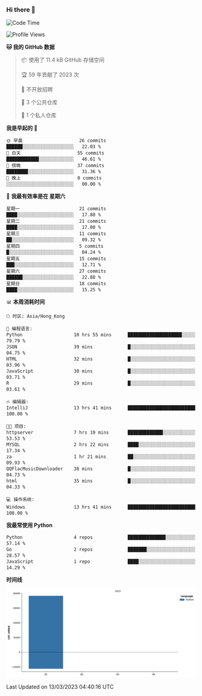 ### Hi there 👋

<!--
**Mrzqd/Mrzqd** is a ✨ _special_ ✨ repository because its `README.md` (this file) appears on your GitHub profile.

Here are some ideas to get you started:

- 🔭 I’m currently working on ...
- 🌱 I’m currently learning ...
- 👯 I’m looking to collaborate on ...
- 🤔 I’m looking for help with ...
- 💬 Ask me about ...
- 📫 How to reach me: ...
- 😄 Pronouns: ...
- ⚡ Fun fact: ...
-->
<!--START_SECTION:waka-->
![Code Time](http://img.shields.io/badge/Code%20Time-55%20hrs%2035%20mins-blue)

![Profile Views](http://img.shields.io/badge/%E4%B8%AA%E4%BA%BA%E8%B5%84%E6%96%99%E8%A7%82%E7%9C%8B%E6%AC%A1%E6%95%B0-9-blue)

**🐱 我的 GitHub 数据** 

> 📦  使用了 11.4 kB GitHub 存储空间 
 > 
> 🏆 59 年贡献了 2023 次
 > 
> 🚫 不开放招聘
 > 
> 📜 3 个公共仓库 
 > 
> 🔑 1 个私人仓库 
 > 
**我是早起的 🐤** 

```text
🌞 早晨                     26 commits          ██████░░░░░░░░░░░░░░░░░░░   22.03 % 
🌆 白天                     55 commits          ████████████░░░░░░░░░░░░░   46.61 % 
🌃 傍晚                     37 commits          ████████░░░░░░░░░░░░░░░░░   31.36 % 
🌙 晚上                     0 commits           ░░░░░░░░░░░░░░░░░░░░░░░░░   00.00 % 
```
📅 **我最有效率是在 星期六** 

```text
星期一                      21 commits          ████░░░░░░░░░░░░░░░░░░░░░   17.80 % 
星期二                      21 commits          ████░░░░░░░░░░░░░░░░░░░░░   17.80 % 
星期三                      11 commits          ██░░░░░░░░░░░░░░░░░░░░░░░   09.32 % 
星期四                      5 commits           █░░░░░░░░░░░░░░░░░░░░░░░░   04.24 % 
星期五                      15 commits          ███░░░░░░░░░░░░░░░░░░░░░░   12.71 % 
星期六                      27 commits          ██████░░░░░░░░░░░░░░░░░░░   22.88 % 
星期日                      18 commits          ████░░░░░░░░░░░░░░░░░░░░░   15.25 % 
```


📊 **本周消耗时间** 

```text
🕑︎ 时区: Asia/Hong_Kong

💬 编程语言: 
Python                   10 hrs 55 mins      ████████████████████░░░░░   79.79 % 
JSON                     39 mins             █░░░░░░░░░░░░░░░░░░░░░░░░   04.75 % 
HTML                     32 mins             █░░░░░░░░░░░░░░░░░░░░░░░░   03.96 % 
JavaScript               30 mins             █░░░░░░░░░░░░░░░░░░░░░░░░   03.71 % 
R                        29 mins             █░░░░░░░░░░░░░░░░░░░░░░░░   03.61 % 

🔥 编辑器: 
IntelliJ                 13 hrs 41 mins      █████████████████████████   100.00 % 

🐱‍💻 项目: 
httpserver               7 hrs 19 mins       █████████████░░░░░░░░░░░░   53.53 % 
MYSQL                    2 hrs 22 mins       ████░░░░░░░░░░░░░░░░░░░░░   17.34 % 
za                       1 hr 21 mins        ██░░░░░░░░░░░░░░░░░░░░░░░   09.93 % 
QQFlacMusicDownloader    38 mins             █░░░░░░░░░░░░░░░░░░░░░░░░   04.73 % 
html                     35 mins             █░░░░░░░░░░░░░░░░░░░░░░░░   04.33 % 

💻 操作系统: 
Windows                  13 hrs 41 mins      █████████████████████████   100.00 % 
```

**我最常使用 Python** 

```text
Python                   4 repos             ██████████████░░░░░░░░░░░   57.14 % 
Go                       2 repos             ███████░░░░░░░░░░░░░░░░░░   28.57 % 
JavaScript               1 repo              ████░░░░░░░░░░░░░░░░░░░░░   14.29 % 
```



**时间线**

![Lines of Code chart](https://raw.githubusercontent.com/Mrzqd/Mrzqd/main/assets/bar_graph.png)


 Last Updated on 13/03/2023 04:40:16 UTC
<!--END_SECTION:waka-->
